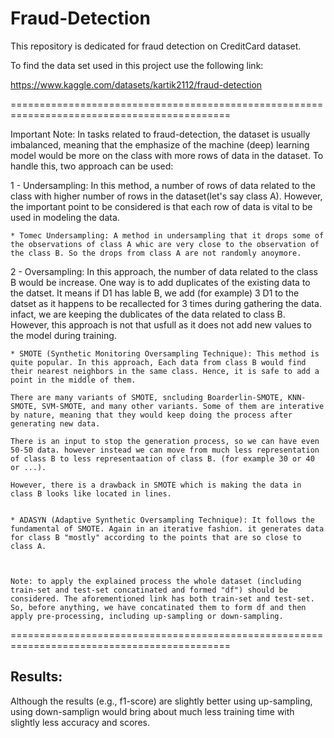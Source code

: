 # Fraud-Detection

This repository is dedicated for fraud detection on CreditCard dataset. 

To find the data set used in this project use the following link:

https://www.kaggle.com/datasets/kartik2112/fraud-detection


============================================================================================

Important Note: In tasks related to fraud-detection, the dataset is usually imbalanced, meaning that the emphasize of the machine (deep) learning model would be more on the class with more rows of data in the dataset. To handle this, two approach can be used:

1 - Undersampling: In this method, a number of rows of data related to the class with higher number of rows in the dataset(let's say class A). However, the important point to be considered is that each row of data is vital to be used in modeling the data.

	* Tomec Undersampling: A method in undersampling that it drops some of the observations of class A whic are very close to the observation of the class B. So the drops from class A are not randomly anoymore.

2 - Oversampling: In this approach, the number of data related to the class B would be increase. One way is to add duplicates of the existing data to the datset. It means if D1 has lable B, we add (for example) 3  D1 to the datset as it happens to be recallected for 3 times during gathering the data. infact, we are keeping the dublicates of the data related to class B. However, this approach is not that usfull as it does not add new values to the model during training. 

	* SMOTE (Synthetic Monitoring Oversampling Technique): This method is quite popular. In this approach, Each data from class B would find their nearest neighbors in the same class. Hence, it is safe to add a point in the middle of them. 

	There are many variants of SMOTE, sncluding Boarderlin-SMOTE, KNN-SMOTE, SVM-SMOTE, and many other variants. Some of them are interative by nature, meaning that they would keep doing the process after generating new data.

	There is an input to stop the generation process, so we can have even 50-50 data. however instead we can move from much less representation of class B to less representaation of class B. (for example 30 or 40 or ...).

	However, there is a drawback in SMOTE which is making the data in class B looks like located in lines.


	* ADASYN (Adaptive Synthetic Oversampling Technique): It follows the fundamental of SMOTE. Again in an iterative fashion. it generates data for class B "mostly" according to the points that are so close to class A. 



	Note: to apply the explained process the whole dataset (including train-set and test-set concatinated and formed "df") should be considered. The aforementioned link has both train-set and test-set. So, before anything, we have concatinated them to form df and then apply pre-processing, including up-sampling or down-sampling.
	 


============================================================================================
## Results:

Although the results (e.g., f1-score) are slightly better using up-sampling, using down-samplign would bring about much less training time with slightly less accuracy and scores.